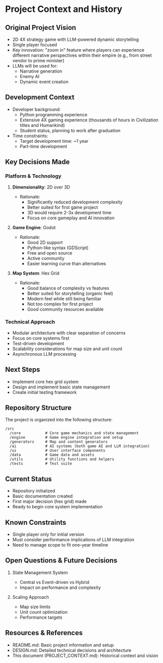 # Project Context and History

## Original Project Vision
- 2D 4X strategy game with LLM-powered dynamic storytelling
- Single player focused
- Key innovation: "zoom in" feature where players can experience different narrative perspectives within their empire (e.g., from street vendor to prime minister)
- LLMs will be used for:
  - Narrative generation
  - Enemy AI
  - Dynamic event creation

## Development Context
- Developer background:
  - Python programming experience
  - Extensive 4X gaming experience (thousands of hours in Civilization titles and Humankind)
  - Student status, planning to work after graduation
- Time constraints:
  - Target development time: ~1 year
  - Part-time development

## Key Decisions Made

### Platform & Technology
1. **Dimensionality**: 2D over 3D
   - Rationale: 
     - Significantly reduced development complexity
     - Better suited for first game project
     - 3D would require 2-3x development time
     - Focus on core gameplay and AI innovation

2. **Game Engine**: Godot
   - Rationale:
     - Good 2D support
     - Python-like syntax (GDScript)
     - Free and open source
     - Active community
     - Easier learning curve than alternatives

3. **Map System**: Hex Grid
   - Rationale:
     - Good balance of complexity vs features
     - Better suited for storytelling (organic feel)
     - Modern feel while still being familiar
     - Not too complex for first project
     - Good community resources available

### Technical Approach
- Modular architecture with clear separation of concerns
- Focus on core systems first
- Test-driven development
- Scalability considerations for map size and unit count
- Asynchronous LLM processing

## Next Steps
- Implement core hex grid system
- Design and implement basic state management
- Create initial testing framework

## Repository Structure
The project is organized into the following structure:
```
/src
  /core           # Core game mechanics and state management
  /engine         # Game engine integration and setup
  /generators     # Map and content generators
  /ai             # AI systems (both game AI and LLM integration)
  /ui             # User interface components
  /data           # Game data and assets
  /utils          # Utility functions and helpers
  /tests          # Test suite
```

## Current Status
- Repository initialized
- Basic documentation created
- First major decision (hex grid) made
- Ready to begin core system implementation

## Known Constraints
- Single player only for initial version
- Must consider performance implications of LLM integration
- Need to manage scope to fit one-year timeline

## Open Questions & Future Decisions
1. State Management System
   - Central vs Event-driven vs Hybrid
   - Impact on performance and complexity

2. Scaling Approach
   - Map size limits
   - Unit count optimization
   - Performance targets

## Resources & References
- README.md: Basic project information and setup
- DESIGN.md: Detailed technical decisions and architecture
- This document (PROJECT_CONTEXT.md): Historical context and vision